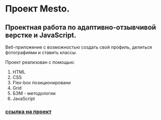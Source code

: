 # Проект Mesto.
## Проектная работа по адаптивно-отзывчивой верстке и JavaScript.

Веб-приложение с возможностью создать свой профиль, делиться фотографиями и ставить классы.


Проект реализован с помощью:

1. HTML
2. CSS
3. Flex-box позиционировани
4. Grid
5. БЭМ - методологии
6. JavaScript

### [ссылка на проект](https://ivan-antipenko.github.io/mesto-project/)